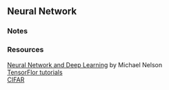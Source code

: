 ## Neural Network

### Notes

### Resources
[Neural Network and Deep Learning](http://neuralnetworksanddeeplearning.com) by Michael Nelson  
[TensorFlor tutorials](https://www.tensorflow.org/)  
[CIFAR](https://www.cs.toronto.edu/~kriz/cifar.html)  
